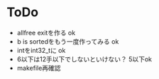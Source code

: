 # ToDo

- allfree exitを作る ok
- b is sortedをもう一度作ってみる ok
- intをint32_tに ok
- 6以下は12手以下でしないといけない？ 5以下ok
- makefile再確認